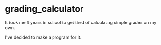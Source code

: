 # grading_calculator

It took me 3 years in school to get tired of calculating simple grades on my own. 

I've decided to make a program for it. 
